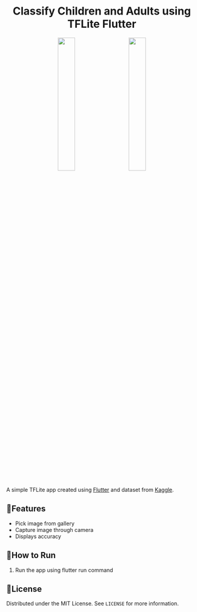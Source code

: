 <h1 align="center">Classify Children and Adults using TFLite Flutter</h1>

<p align="center">
<img src="https://user-images.githubusercontent.com/65973895/223166616-83b99ea6-97c5-454e-a849-987c2eaf3116.png" width="30%"></img>&nbsp;&nbsp;&nbsp;&nbsp;&nbsp;&nbsp;&nbsp;&nbsp;
<img src="https://user-images.githubusercontent.com/65973895/223166767-f40f093b-3f77-4ac7-8d6e-ec48213139af.png" width="30%"></img> 
</p>

A simple TFLite app created using [Flutter](https://flutter.dev/) and dataset from [Kaggle](https://www.kaggle.com/datasets/die9origephit/children-vs-adults-images).
## 🎯Features
- Pick image from gallery
- Capture image through camera
- Displays accuracy

## 🚀How to Run

1. Run the app using flutter run command

## 📜License

Distributed under the MIT License. See `LICENSE` for more information.

